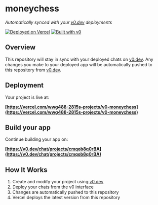 # moneychess

*Automatically synced with your [v0.dev](https://v0.dev) deployments*

[![Deployed on Vercel](https://img.shields.io/badge/Deployed%20on-Vercel-black?style=for-the-badge&logo=vercel)](https://vercel.com/wwg488-2815s-projects/v0-moneychess)
[![Built with v0](https://img.shields.io/badge/Built%20with-v0.dev-black?style=for-the-badge)](https://v0.dev/chat/projects/cmqob8q0rBA)

## Overview

This repository will stay in sync with your deployed chats on [v0.dev](https://v0.dev).
Any changes you make to your deployed app will be automatically pushed to this repository from [v0.dev](https://v0.dev).

## Deployment

Your project is live at:

**[https://vercel.com/wwg488-2815s-projects/v0-moneychess](https://vercel.com/wwg488-2815s-projects/v0-moneychess)**

## Build your app

Continue building your app on:

**[https://v0.dev/chat/projects/cmqob8q0rBA](https://v0.dev/chat/projects/cmqob8q0rBA)**

## How It Works

1. Create and modify your project using [v0.dev](https://v0.dev)
2. Deploy your chats from the v0 interface
3. Changes are automatically pushed to this repository
4. Vercel deploys the latest version from this repository